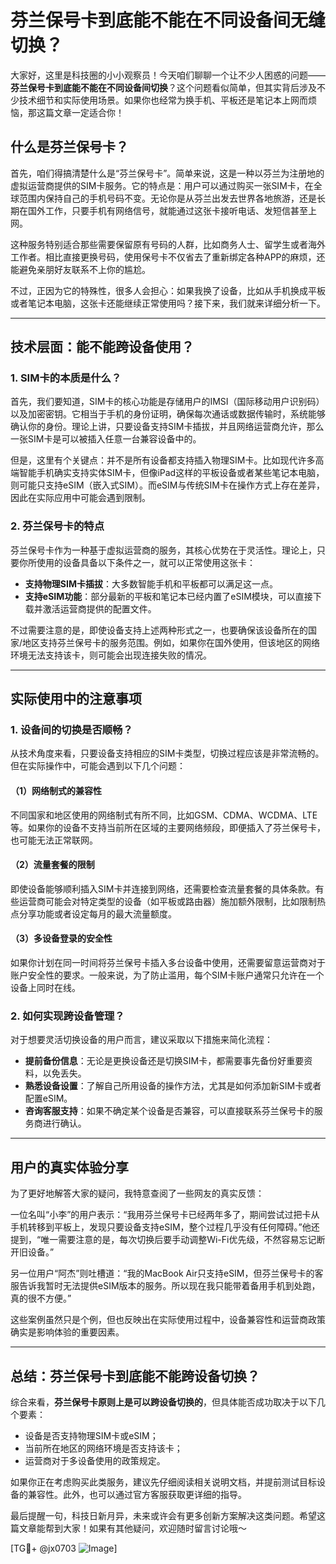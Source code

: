 # 芬兰保号卡到底能不能在不同设备间无缝切换？

大家好，这里是科技圈的小小观察员！今天咱们聊聊一个让不少人困惑的问题——**芬兰保号卡到底能不能在不同设备间切换**？这个问题看似简单，但其实背后涉及不少技术细节和实际使用场景。如果你也经常为换手机、平板还是笔记本上网而烦恼，那这篇文章一定适合你！

## 什么是芬兰保号卡？

首先，咱们得搞清楚什么是“芬兰保号卡”。简单来说，这是一种以芬兰为注册地的虚拟运营商提供的SIM卡服务。它的特点是：用户可以通过购买一张SIM卡，在全球范围内保持自己的手机号码不变。无论你是从芬兰出发去世界各地旅游，还是长期在国外工作，只要手机有网络信号，就能通过这张卡接听电话、发短信甚至上网。

这种服务特别适合那些需要保留原有号码的人群，比如商务人士、留学生或者海外工作者。相比直接更换号码，使用保号卡不仅省去了重新绑定各种APP的麻烦，还能避免亲朋好友联系不上你的尴尬。

不过，正因为它的特殊性，很多人会担心：如果我换了设备，比如从手机换成平板或者笔记本电脑，这张卡还能继续正常使用吗？接下来，我们就来详细分析一下。

---

## 技术层面：能不能跨设备使用？

### 1. SIM卡的本质是什么？
首先，我们要知道，SIM卡的核心功能是存储用户的IMSI（国际移动用户识别码）以及加密密钥。它相当于手机的身份证明，确保每次通话或数据传输时，系统能够确认你的身份。理论上讲，只要设备支持SIM卡插拔，并且网络运营商允许，那么一张SIM卡是可以被插入任意一台兼容设备中的。

但是，这里有个关键点：并不是所有设备都支持插入物理SIM卡。比如现代许多高端智能手机确实支持实体SIM卡，但像iPad这样的平板设备或者某些笔记本电脑，则可能只支持eSIM（嵌入式SIM）。而eSIM与传统SIM卡在操作方式上存在差异，因此在实际应用中可能会遇到限制。

### 2. 芬兰保号卡的特点
芬兰保号卡作为一种基于虚拟运营商的服务，其核心优势在于灵活性。理论上，只要你所使用的设备具备以下条件之一，就可以正常使用这张卡：

- **支持物理SIM卡插拔**：大多数智能手机和平板都可以满足这一点。
- **支持eSIM功能**：部分最新的平板和笔记本已经内置了eSIM模块，可以直接下载并激活运营商提供的配置文件。

不过需要注意的是，即使设备支持上述两种形式之一，也要确保该设备所在的国家/地区支持芬兰保号卡的服务范围。例如，如果你在国外使用，但该地区的网络环境无法支持该卡，则可能会出现连接失败的情况。

---

## 实际使用中的注意事项

### 1. 设备间的切换是否顺畅？
从技术角度来看，只要设备支持相应的SIM卡类型，切换过程应该是非常流畅的。但在实际操作中，可能会遇到以下几个问题：

#### （1）网络制式的兼容性
不同国家和地区使用的网络制式有所不同，比如GSM、CDMA、WCDMA、LTE等。如果你的设备不支持当前所在区域的主要网络频段，即便插入了芬兰保号卡，也可能无法正常联网。

#### （2）流量套餐的限制
即使设备能够顺利插入SIM卡并连接到网络，还需要检查流量套餐的具体条款。有些运营商可能会对特定类型的设备（如平板或路由器）施加额外限制，比如限制热点分享功能或者设定每月的最大流量额度。

#### （3）多设备登录的安全性
如果你计划在同一时间将芬兰保号卡插入多台设备中使用，还需要留意运营商对于账户安全性的要求。一般来说，为了防止滥用，每个SIM卡账户通常只允许在一个设备上同时在线。

### 2. 如何实现跨设备管理？
对于想要灵活切换设备的用户而言，建议采取以下措施来简化流程：

- **提前备份信息**：无论是更换设备还是切换SIM卡，都需要事先备份好重要资料，以免丢失。
- **熟悉设备设置**：了解自己所用设备的操作方法，尤其是如何添加新SIM卡或者配置eSIM。
- **咨询客服支持**：如果不确定某个设备是否兼容，可以直接联系芬兰保号卡的服务商进行确认。

---

## 用户的真实体验分享

为了更好地解答大家的疑问，我特意查阅了一些网友的真实反馈：

一位名叫“小李”的用户表示：“我用芬兰保号卡已经两年多了，期间尝试过把卡从手机转移到平板上，发现只要设备支持eSIM，整个过程几乎没有任何障碍。”他还提到，“唯一需要注意的是，每次切换后要手动调整Wi-Fi优先级，不然容易忘记断开旧设备。”

另一位用户“阿杰”则吐槽道：“我的MacBook Air只支持eSIM，但芬兰保号卡的客服告诉我暂时无法提供eSIM版本的服务。所以现在我只能带着备用手机到处跑，真的很不方便。”

这些案例虽然只是个例，但也反映出在实际使用过程中，设备兼容性和运营商政策确实是影响体验的重要因素。

---

## 总结：芬兰保号卡到底能不能跨设备切换？

综合来看，**芬兰保号卡原则上是可以跨设备切换的**，但具体能否成功取决于以下几个要素：
- 设备是否支持物理SIM卡或eSIM；
- 当前所在地区的网络环境是否支持该卡；
- 运营商对于多设备使用的政策规定。

如果你正在考虑购买此类服务，建议先仔细阅读相关说明文档，并提前测试目标设备的兼容性。此外，也可以通过官方客服获取更详细的指导。

最后提醒一句，科技日新月异，未来或许会有更多创新方案解决这类问题。希望这篇文章能帮到大家！如果有其他疑问，欢迎随时留言讨论哦～

[TG💪+ @jx0703 ![Image](https://github.com/user-attachments/assets/dbca1d08-cadb-493c-b0ec-ad6f7a83f270)]